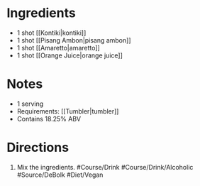 # Ingredients
- 1 shot [[Kontiki|kontiki]]
- 1 shot [[Pisang Ambon|pisang ambon]]
- 1 shot [[Amaretto|amaretto]]
- 1 shot [[Orange Juice|orange juice]]
# Notes
- 1 serving 
- Requirements: [[Tumbler|tumbler]]
- Contains 18.25% ABV
# Directions
1. Mix the ingredients.
#Course/Drink #Course/Drink/Alcoholic #Source/DeBolk #Diet/Vegan 